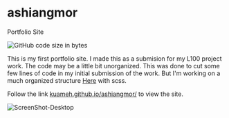 # ashiangmor
Portfolio Site

![GitHub code size in bytes](https://img.shields.io/github/languages/code-size/Kuameh/ashiangmor?style=plastic)

This is my first portfolio site. I made this as a submision for my L100 project work.
The code may be a little bit unorganized. This was done to cut some few lines of code in my initial submission of the work.
But I'm working on a much organized structure [Here](https://github.com/Kuameh/ashiangmor/tree/SCSS-Architecture) with scss.

Follow the link [kuameh.github.io/ashiangmor/](https://kuameh.github.io/ashiangmor/) to view the site.

![ScreenShot-Desktop](https://github.com/Kuameh/ashiangmor/blob/zen-mode/ScreenShot-Desktop.png)
